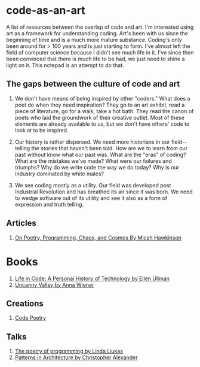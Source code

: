 # code-as-an-art
A list of resources between the overlap of code and art. I'm interested using art as a framework for understanding coding. Art's been with us since the beginning of time and is a much more mature substance. Coding's only been around for > 100 years and is just starting to form. I've almost left the field of computer science because I didn't see much life in it. I've since then been convinced that there is much life to be had, we just need to shine a light on it. This notepad is an attempt to do that.

## The gaps between the culture of code and art
1. We don't have means of being inspired by other "coders." What does a poet do when they need inspiration? They go to an art exhibit, read a piece of literature, go for a walk, take a hot bath. They read the canon of poets who laid the groundwork of their creative outlet. Most of these elements are already available to us, but we don't have others' code to look at to be inspired.

2. Our history is rather dispersed. We need more historians in our field--telling the stories that haven't been told. How are we to learn from our past without know what our past was. What are the "eras" of coding? What are the mistakes we've made? What were our failures and triumphs? Why do we write code the way we do today? Why is our industry dominated by white males?

3. We see coding mostly as a utility. Our field was developed post Industrial Revolution and has breathed its air since it was born. We need to wedge software out of its utility and see it also as a form of expression and truth telling.


## Articles
1. [On Poetry, Programming, Chaos, and Cosmos
By Micah Hawkinson](https://rabbitroom.com/2022/01/on-poetry-programming-chaos-and-cosmos/)

# Books
1. [Life in Code: A Personal History of Technology by Ellen Ullman](https://www.goodreads.com/book/show/31450584-life-in-code)
2. [Uncanny Valley by Anna Wiener](https://www.goodreads.com/book/show/45186565-uncanny-valley)

## Creations
1. [Code Poetry](https://code-poetry.com/irc)

## Talks
1. [The poetry of programming by Linda Liukas](https://www.youtube.com/watch?v=-jRREn6ifEQ)
2. [Patterns in Architecture by Christopher Alexander](https://www.youtube.com/watch?v=98LdFA-_zfA)

